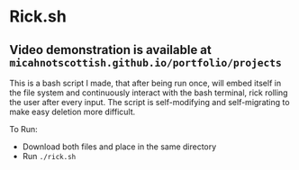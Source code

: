 # Rick.sh
## Video demonstration is available at `micahnotscottish.github.io/portfolio/projects`
This is a bash script I made, that after being run once, will embed itself in the file system
and continuously interact with the bash terminal, rick rolling the user after every input.
The script is self-modifying and self-migrating to make easy deletion more difficult.

To Run:
- Download both files and place in the same directory
- Run `./rick.sh`
